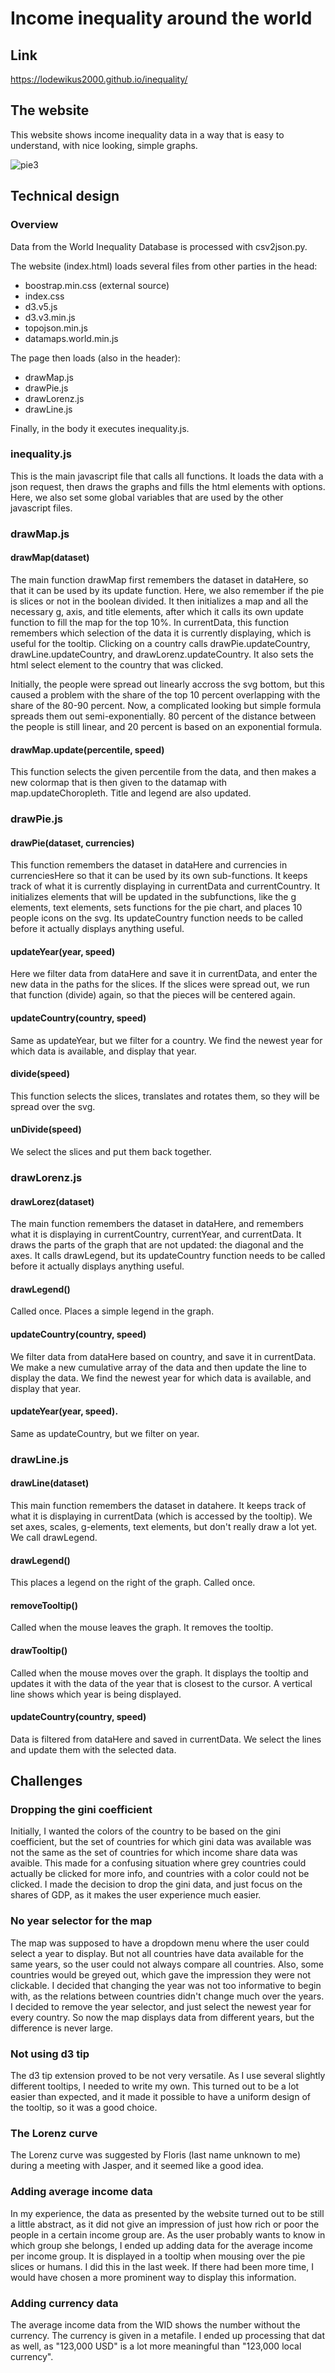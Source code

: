 # Income inequality around the world


## Link
https://lodewikus2000.github.io/inequality/

## The website

This website shows income inequality data in a way that is easy to understand, with nice looking, simple graphs.

![pie3](doc/pie3.png)


## Technical design

### Overview

Data from the World Inequality Database is processed with csv2json.py.

The website (index.html) loads several files from other parties in the head:
- boostrap.min.css (external source)
- index.css
- d3.v5.js
- d3.v3.min.js
- topojson.min.js
- datamaps.world.min.js

The page then loads (also in the header):
- drawMap.js
- drawPie.js
- drawLorenz.js
- drawLine.js

Finally, in the body it executes inequality.js.


### inequality.js
This is the main javascript file that calls all functions. It loads the data with a json request, then draws the graphs and fills the html elements with options. Here, we also set some global variables that are used by the other javascript files.

### drawMap.js

#### drawMap(dataset)
The main function drawMap first remembers the dataset in dataHere, so that it can be used by its update function. Here, we also remember if the pie is slices or not in the boolean divided. It then initializes a map and all the necessary g, axis, and title elements, after which it calls its own update function to fill the map for the top 10%.
In currentData, this function remembers which selection of the data it is currently displaying, which is useful for the tooltip.
Clicking on a country calls drawPie.updateCountry, drawLine.updateCountry, and drawLorenz.updateCountry. It also sets the html select element to the country that was clicked.

Initially, the people were spread out linearly accross the svg bottom, but this caused a problem with the share of the top 10 percent overlapping with the share of the 80-90 percent. Now, a complicated looking but simple formula spreads them out semi-exponentially. 80 percent of the distance between the people is still linear, and 20 percent is based on an exponential formula.

#### drawMap.update(percentile, speed)
This function selects the given percentile from the data, and then makes a new colormap that is then given to the datamap with map.updateChoropleth. Title and legend are also updated.


### drawPie.js


#### drawPie(dataset, currencies)
This function remembers the dataset in dataHere and currencies in currenciesHere so that it can be used by its own sub-functions. It keeps track of what it is currently displaying in currentData and currentCountry. It initializes elements that will be updated in the subfunctions, like the g elements, text elements, sets functions for the pie chart, and places 10 people icons on the svg.
Its updateCountry function needs to be called before it actually displays anything useful.


#### updateYear(year, speed)
Here we filter data from dataHere and save it in currentData, and enter the new data in the paths for the slices. If the slices were spread out, we run that function (divide) again, so that the pieces will be centered again.


#### updateCountry(country, speed)
Same as updateYear, but we filter for a country. We find the newest year for which data is available, and display that year.


#### divide(speed)
This function selects the slices, translates and rotates them, so they will be spread over the svg.


#### unDivide(speed)
We select the slices and put them back together.


### drawLorenz.js


#### drawLorez(dataset)
The main function remembers the dataset in dataHere, and remembers what it is displaying in currentCountry, currentYear, and currentData. It draws the parts of the graph that are not updated: the diagonal and the axes. It calls drawLegend, but its updateCountry function needs to be called before it actually displays anything useful.

#### drawLegend()
Called once. Places a simple legend in the graph.

#### updateCountry(country, speed)
We filter data from dataHere based on country, and save it in currentData. We make a new cumulative array of the data and then update the line to display the data. We find the newest year for which data is available, and display that year.

#### updateYear(year, speed).
Same as updateCountry, but we filter on year.


### drawLine.js

#### drawLine(dataset)
This main function remembers the dataset in datahere. It keeps track of what it is displaying in currentData (which is accessed by the tooltip). We set axes, scales, g-elements, text elements, but don't really draw a lot yet. We call drawLegend.

#### drawLegend()
This places a legend on the right of the graph. Called once.

#### removeTooltip()
Called when the mouse leaves the graph. It removes the tooltip.

#### drawTooltip()
Called when the mouse moves over the graph. It displays the tooltip and updates it with the data of the year that is closest to the cursor. A vertical line shows which year is being displayed.

#### updateCountry(country, speed)
Data is filtered from dataHere and saved in currentData. We select the lines and update them with the selected data.


## Challenges

### Dropping the gini coefficient
Initially, I wanted the colors of the country to be based on the gini coefficient, but the set of countries for which gini data was available was not the same as the set of countries for which income share data was avaible. This made for a confusing situation where grey countries could actually be clicked for more info, and countries with a color could not be clicked. I made the decision to drop the gini data, and just focus on the shares of GDP, as it makes the user experience much easier.

### No year selector for the map
The map was supposed to have a dropdown menu where the user could select a year to display. But not all countries have data available for the same years, so the user could not always compare all countries. Also, some countries would be greyed out, which gave the impression they were not clickable. I decided that changing the year was not too informative to begin with, as the relations between countries didn't change much over the years. I decided to remove the year selector, and just select the newest year for every country. So now the map displays data from different years, but the difference is never large.

### Not using d3 tip
The d3 tip extension proved to be not very versatile. As I use several slightly different tooltips, I needed to write my own. This turned out to be a lot easier than expected, and it made it possible to have a uniform design of the tooltip, so it was a good choice.

### The Lorenz curve
The Lorenz curve was suggested by Floris (last name unknown to me) during a meeting with Jasper, and it seemed like a good idea.

### Adding average income data
In my experience, the data as presented by the website turned out to be still a little abstract, as it did not give an impression of just how rich or poor the people in a certain income group are. As the user probably wants to know in which group she belongs, I ended up adding data for the average income per income group. It is displayed in a tooltip when mousing over the pie slices or humans. I did this in the last week. If there had been more time, I would have chosen a more prominent way to display this information.

### Adding currency data
The average income data from the WID shows the number without the currency. The currency is given in a metafile. I ended up processing that dat as well, as "123,000 USD" is a lot more meaningful than "123,000 local currency".
